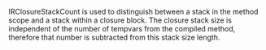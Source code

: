 IRClosureStackCount is used to distinguish between a stack 
in the method scope and a stack within a closure block. The
closure stack size is independent of the number of tempvars from the compiled method, therefore that number is subtracted
from this stack size length.